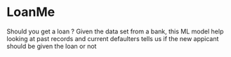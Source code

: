 # LoanMe
Should you get a loan ? 
Given the data set from a bank, this ML model help looking at past records and current defaulters tells us if the new appicant should be given the loan or not
